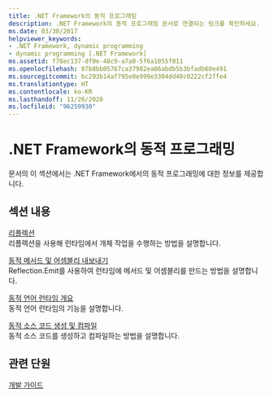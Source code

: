 ```yaml
---
title: .NET Framework의 동적 프로그래밍
description: .NET Framework의 동적 프로그래밍 문서로 연결되는 링크를 확인하세요. 문서에서는 리플렉션, 동적 메서드 및 어셈블리 내보내기 등을 다룹니다.
ms.date: 03/30/2017
helpviewer_keywords:
- .NET Framework, dynamic programming
- dynamic programming [.NET Framework]
ms.assetid: f78ec137-df0e-48c9-a7a0-5f6a1055f011
ms.openlocfilehash: 07b8bb05767ca37982ea86abdb5b3bfadb60e491
ms.sourcegitcommit: bc293b14af795e0e999e3304dd40c0222cf2ffe4
ms.translationtype: HT
ms.contentlocale: ko-KR
ms.lasthandoff: 11/26/2020
ms.locfileid: "96259930"
---
```

# <a name="dynamic-programming-in-the-net-framework"></a>.NET Framework의 동적 프로그래밍

문서의 이 섹션에서는 .NET Framework에서의 동적 프로그래밍에 대한 정보를 제공합니다.  
  
## <a name="in-this-section"></a>섹션 내용  

 [리플렉션](reflection.md)  
 리플렉션을 사용해 런타임에서 개체 작업을 수행하는 방법을 설명합니다.  
  
 [동적 메서드 및 어셈블리 내보내기](emitting-dynamic-methods-and-assemblies.md)  
 Reflection.Emit를 사용하여 런타임에 메서드 및 어셈블리를 만드는 방법을 설명합니다.  
  
 [동적 언어 런타임 개요](dynamic-language-runtime-overview.md)  
 동적 언어 런타임의 기능을 설명합니다.  
  
 [동적 소스 코드 생성 및 컴파일](dynamic-source-code-generation-and-compilation.md)  
 동적 소스 코드를 생성하고 컴파일하는 방법을 설명합니다.  
  
## <a name="related-sections"></a>관련 단원  

 [개발 가이드](../development-guide.md)  
